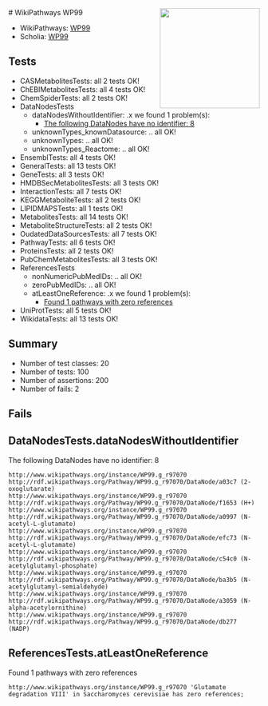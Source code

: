 <img style="float: right; width: 200px" src="https://upload.wikimedia.org/wikipedia/commons/thumb/8/83/Wplogo_with_text_500.png/640px-Wplogo_with_text_500.png" />
# WikiPathways WP99

* WikiPathways: [WP99](https://new.wikipathways.org/pathways/WP99)
* Scholia: [WP99](https://scholia.toolforge.org/wikipathways/WP99)
## Tests
* CASMetabolitesTests: all 2 tests OK!
* ChEBIMetabolitesTests: all 4 tests OK!
* ChemSpiderTests: all 2 tests OK!
* DataNodesTests
    * dataNodesWithoutIdentifier: .x we found 1 problem(s):
        * [The following DataNodes have no identifier: 8](#d2d32fa7)
    * unknownTypes_knownDatasource: .. all OK!
    * unknownTypes: .. all OK!
    * unknownTypes_Reactome: .. all OK!
* EnsemblTests: all 4 tests OK!
* GeneralTests: all 13 tests OK!
* GeneTests: all 3 tests OK!
* HMDBSecMetabolitesTests: all 3 tests OK!
* InteractionTests: all 7 tests OK!
* KEGGMetaboliteTests: all 2 tests OK!
* LIPIDMAPSTests: all 1 tests OK!
* MetabolitesTests: all 14 tests OK!
* MetaboliteStructureTests: all 2 tests OK!
* OudatedDataSourcesTests: all 7 tests OK!
* PathwayTests: all 6 tests OK!
* ProteinsTests: all 2 tests OK!
* PubChemMetabolitesTests: all 3 tests OK!
* ReferencesTests
    * nonNumericPubMedIDs: .. all OK!
    * zeroPubMedIDs: .. all OK!
    * atLeastOneReference: .x we found 1 problem(s):
        * [Found 1 pathways with zero references](#35eb778e)
* UniProtTests: all 5 tests OK!
* WikidataTests: all 13 tests OK!


## Summary

* Number of test classes: 20
* Number of tests: 100
* Number of assertions: 200
* Number of fails: 2

## Fails

<a name="d2d32fa7" />

## DataNodesTests.dataNodesWithoutIdentifier

The following DataNodes have no identifier: 8
```
http://www.wikipathways.org/instance/WP99.g_r97070 http://rdf.wikipathways.org/Pathway/WP99.g_r97070/DataNode/a03c7 (2-oxoglutarate)
http://www.wikipathways.org/instance/WP99.g_r97070 http://rdf.wikipathways.org/Pathway/WP99.g_r97070/DataNode/f1653 (H+)
http://www.wikipathways.org/instance/WP99.g_r97070 http://rdf.wikipathways.org/Pathway/WP99.g_r97070/DataNode/a0997 (N-acetyl-L-glutamate)
http://www.wikipathways.org/instance/WP99.g_r97070 http://rdf.wikipathways.org/Pathway/WP99.g_r97070/DataNode/efc73 (N-acetyl-L-glutamate)
http://www.wikipathways.org/instance/WP99.g_r97070 http://rdf.wikipathways.org/Pathway/WP99.g_r97070/DataNode/c54c0 (N-acetylglutamyl-phosphate)
http://www.wikipathways.org/instance/WP99.g_r97070 http://rdf.wikipathways.org/Pathway/WP99.g_r97070/DataNode/ba3b5 (N-acetylglutamyl-semialdehyde)
http://www.wikipathways.org/instance/WP99.g_r97070 http://rdf.wikipathways.org/Pathway/WP99.g_r97070/DataNode/a3059 (N-alpha-acetylornithine)
http://www.wikipathways.org/instance/WP99.g_r97070 http://rdf.wikipathways.org/Pathway/WP99.g_r97070/DataNode/db277 (NADP)
```

<a name="35eb778e" />

## ReferencesTests.atLeastOneReference

Found 1 pathways with zero references
```
http://www.wikipathways.org/instance/WP99.g_r97070 'Glutamate degradation VIII' in Saccharomyces cerevisiae has zero references; 
```

